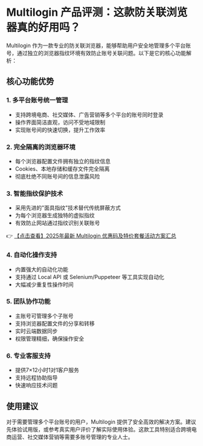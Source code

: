 # Multilogin 产品评测：这款防关联浏览器真的好用吗？

Multilogin 作为一款专业的防关联浏览器，能够帮助用户安全地管理多个平台账号，通过独立的浏览器指纹环境有效防止账号关联问题。以下是它的核心功能解析：

## 核心功能优势

### 1. 多平台账号统一管理
- 支持跨境电商、社交媒体、广告营销等多个平台的账号同时登录
- 操作界面简洁直观，访问不受地域限制
- 实现账号间的快速切换，提升工作效率

### 2. 完全隔离的浏览器环境
- 每个浏览器配置文件拥有独立的指纹信息
- Cookies、本地存储和缓存文件完全隔离
- 彻底杜绝不同账号间的信息泄露风险

### 3. 智能指纹保护技术
- 采用先进的"面具指纹"技术替代传统屏蔽方式
- 为每个浏览器生成独特的虚拟指纹
- 有效防止网站通过指纹识别关联账号

👉 [【点击查看】2025年最新 Multilogin 优惠码及特价套餐活动方案汇总](https://bit.ly/multIlogin)

### 4. 自动化操作支持
- 内置强大的自动化功能
- 支持通过 Local API 或 Selenium/Puppeteer 等工具实现自动化
- 大幅减少重复性操作时间

### 5. 团队协作功能
- 主账号可管理多个子账号
- 支持浏览器配置文件的分享和转移
- 实时云端数据同步
- 权限管理精细，确保操作安全

### 6. 专业客服支持
- 提供7×12小时1对1客户服务
- 支持远程协助指导
- 快速响应技术问题

## 使用建议

对于需要管理多个平台账号的用户，Multilogin 提供了安全高效的解决方案。建议先体验试用版，或参考真实用户评价了解实际使用体验。这款工具特别适合跨境电商运营、社交媒体营销等需要多账号管理的专业人士。